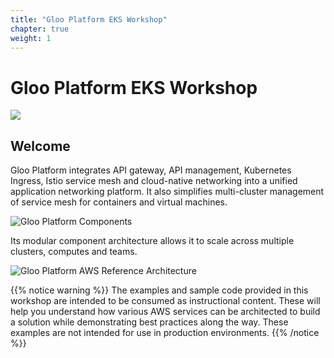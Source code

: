```yaml
---
title: "Gloo Platform EKS Workshop"
chapter: true
weight: 1
---
```


# Gloo Platform EKS Workshop

![](images/solo-gloo-platform-logo.png) 

## Welcome

Gloo Platform integrates API gateway, API management, Kubernetes Ingress, Istio service mesh and cloud-native networking into a unified application networking platform. It also simplifies multi-cluster management of service mesh for containers and virtual machines. 

![Gloo Platform Components](./images/gloo-platform-components.png)

Its modular component architecture allows it to scale across multiple clusters, computes and teams. 

![Gloo Platform AWS Reference Architecture](images/Gloo-AWS-Ref-Architecture.png)

{{% notice warning %}}
The examples and sample code provided in this workshop are intended to be consumed as instructional content. These will help you understand how various AWS services can be architected to build a solution while demonstrating best practices along the way. These examples are not intended for use in production environments.
{{% /notice %}}